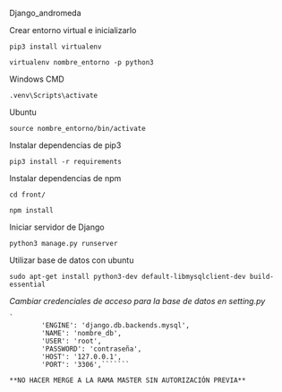 Django_andromeda

Crear entorno virtual e inicializarlo

`pip3 install virtualenv`

`virtualenv nombre_entorno -p python3` 

Windows CMD

`.venv\Scripts\activate`

Ubuntu

`source nombre_entorno/bin/activate`


Instalar dependencias de pip3

`pip3 install -r requirements`

Instalar dependencias de npm

`cd front/`

`npm install`

Iniciar servidor de Django

`python3 manage.py runserver`

Utilizar base de datos con ubuntu

`sudo apt-get install python3-dev default-libmysqlclient-dev build-essential`


_Cambiar credenciales de acceso para la base de datos en setting.py_
``````
`
        'ENGINE': 'django.db.backends.mysql',
        'NAME': 'nombre_db',
        'USER': 'root',
        'PASSWORD': 'contraseña',
        'HOST': '127.0.0.1',
        'PORT': '3306',```````

**NO HACER MERGE A LA RAMA MASTER SIN AUTORIZACIÓN PREVIA**






